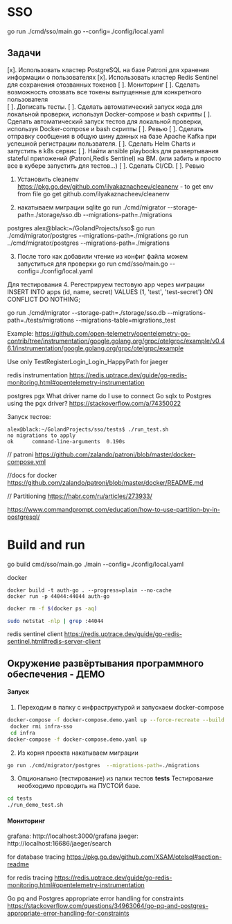 # SSO
go run ./cmd/sso/main.go --config=./config/local.yaml

## Задачи 
[х]. Использовать кластер PostgreSQL на базе Patroni для хранения информации о пользователях
[х]. Использовать кластер Redis Sentinel для сохранения отозванных токенов
[ ]. Мониторинг
[ ]. Сделать возможность отозвать все токены выпущенные для конкретного пользователя  
[ ]. Дописать тесты.
[ ]. Сделать автоматический запуск кода для локальной проверки, используя Docker-compose и bash скрипты
[ ]. Сделать автоматический запуск тестов для локальной проверки, используя Docker-compose и bash скрипты
[ ]. Ревью
[ ]. Сделать отправку сообщения в общую шину данных на базе Apache Kafka при успешной регистрации пользвателя.
[ ]. Сделать Helm Charts и запустить в k8s сервис
[ ]. Найти ansible playbooks для развертывания stateful приложений (Patroni,Redis Sentinel) на ВМ. (или забить и просто все в кубере запустить для тестов...)
[ ]. Сделать CI/CD.
[ ]. Ревью


1. Установить cleanenv
https://pkg.go.dev/github.com/ilyakaznacheev/cleanenv - to get env from file
go get github.com/ilyakaznacheev/cleanenv

2. накатываем миграции
sqlite 
go run ./cmd/migrator --storage-path=./storage/sso.db --migrations-path=./migrations

postgres
alex@black:~/GolandProjects/sso$ go run ./cmd/migrator/postgres  --migrations-path=./migrations
                                 go run ../cmd/migrator/postgres  --migrations-path=./migrations

3. После того как добавили чтение из конфиг файла можем запуститься для проверки
   go run cmd/sso/main.go --config=./config/local.yaml

Для тестирования
4. Регестрируем тестовую app через миграции   
INSERT INTO apps (id, name, secret)
VALUES (1, 'test', 'test-secret')
ON CONFLICT DO NOTHING;

go run ./cmd/migrator --storage-path=./storage/sso.db --migrations-path=./tests/migrations --migrations-table=migrations_test

Example:
https://github.com/open-telemetry/opentelemetry-go-contrib/tree/instrumentation/google.golang.org/grpc/otelgrpc/example/v0.46.1/instrumentation/google.golang.org/grpc/otelgrpc/example


Use only TestRegisterLogin_Login_HappyPath for jaeger

redis instrumentation 
https://redis.uptrace.dev/guide/go-redis-monitoring.html#opentelemetry-instrumentation

postgres pgx What driver name do I use to connect Go sqlx to Postgres using the pgx driver?
https://stackoverflow.com/a/74350022

Запуск тестов:
```
alex@black:~/GolandProjects/sso/tests$ ./run_test.sh
no migrations to apply
ok      command-line-arguments  0.190s
```


// patroni
https://github.com/zalando/patroni/blob/master/docker-compose.yml

//docs for docker
https://github.com/zalando/patroni/blob/master/docker/README.md

// Partitioning
https://habr.com/ru/articles/273933/

https://www.commandprompt.com/education/how-to-use-partition-by-in-postgresql/

# Build and run
go build cmd/sso/main.go
./main --config=./config/local.yaml

docker 
```
docker build -t auth-go . --progress=plain --no-cache
docker run -p 44044:44044 auth-go 
```
```bash
docker rm -f $(docker ps -aq)
```
```bash
sudo netstat -nlp | grep :44044
```

redis sentinel client
https://redis.uptrace.dev/guide/go-redis-sentinel.html#redis-server-client


## Окружение развёртывания программного обеспечения - ДЕМО

#### Запуск
1. Переходим в папку с инфраструктурой и запускаем docker-compose 
``` bash 
docker-compose -f docker-compose.demo.yaml up --force-recreate --build sso
 docker rmi infra-sso
 cd infra
docker-compose -f docker-compose.demo.yaml up
```

2. Из корня проекта накатываем миграции 
```bash
go run ./cmd/migrator/postgres  --migrations-path=./migrations 
```

3. Опционально (тестирование) из папки тестов **tests**
Тестирование необходимо проводить на ПУСТОЙ базе.  
```bash 
cd tests
./run_demo_test.sh 
```

#### Мониторинг
grafana: http://localhost:3000/grafana 
jaeger: http://localhost:16686/jaeger/search


for database tracing
https://pkg.go.dev/github.com/XSAM/otelsql#section-readme

for redis tracing
https://redis.uptrace.dev/guide/go-redis-monitoring.html#opentelemetry-instrumentation

Go pq and Postgres appropriate error handling for constraints
https://stackoverflow.com/questions/34963064/go-pq-and-postgres-appropriate-error-handling-for-constraints